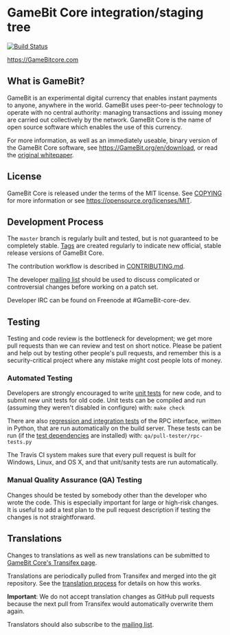 GameBit Core integration/staging tree
=====================================

[![Build Status](https://travis-ci.org/GameBit/GameBit.svg?branch=master)](https://travis-ci.org/GameBit/GameBit)

https://GameBitcore.com

What is GameBit?
----------------

GameBit is an experimental digital currency that enables instant payments to
anyone, anywhere in the world. GameBit uses peer-to-peer technology to operate
with no central authority: managing transactions and issuing money are carried
out collectively by the network. GameBit Core is the name of open source
software which enables the use of this currency.

For more information, as well as an immediately useable, binary version of
the GameBit Core software, see https://GameBit.org/en/download, or read the
[original whitepaper](https://GameBit.org/GameBit.pdf).

License
-------

GameBit Core is released under the terms of the MIT license. See [COPYING](COPYING) for more
information or see https://opensource.org/licenses/MIT.

Development Process
-------------------

The `master` branch is regularly built and tested, but is not guaranteed to be
completely stable. [Tags](https://github.com/GameBit/GameBit2/tags) are created
regularly to indicate new official, stable release versions of GameBit Core.

The contribution workflow is described in [CONTRIBUTING.md](CONTRIBUTING.md).

The developer [mailing list](https://lists.linuxfoundation.org/mailman/listinfo/GameBit-dev)
should be used to discuss complicated or controversial changes before working
on a patch set.

Developer IRC can be found on Freenode at #GameBit-core-dev.

Testing
-------

Testing and code review is the bottleneck for development; we get more pull
requests than we can review and test on short notice. Please be patient and help out by testing
other people's pull requests, and remember this is a security-critical project where any mistake might cost people
lots of money.

### Automated Testing

Developers are strongly encouraged to write [unit tests](/doc/unit-tests.md) for new code, and to
submit new unit tests for old code. Unit tests can be compiled and run
(assuming they weren't disabled in configure) with: `make check`

There are also [regression and integration tests](/qa) of the RPC interface, written
in Python, that are run automatically on the build server.
These tests can be run (if the [test dependencies](/qa) are installed) with: `qa/pull-tester/rpc-tests.py`

The Travis CI system makes sure that every pull request is built for Windows, Linux, and OS X, and that unit/sanity tests are run automatically.

### Manual Quality Assurance (QA) Testing

Changes should be tested by somebody other than the developer who wrote the
code. This is especially important for large or high-risk changes. It is useful
to add a test plan to the pull request description if testing the changes is
not straightforward.

Translations
------------

Changes to translations as well as new translations can be submitted to
[GameBit Core's Transifex page](https://www.transifex.com/projects/p/GameBit/).

Translations are periodically pulled from Transifex and merged into the git repository. See the
[translation process](doc/translation_process.md) for details on how this works.

**Important**: We do not accept translation changes as GitHub pull requests because the next
pull from Transifex would automatically overwrite them again.

Translators should also subscribe to the [mailing list](https://groups.google.com/forum/#!forum/GameBit-translators).
